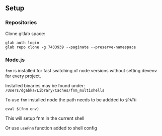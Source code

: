 ## Setup

### Repositories

Clone gitlab space:

```
glab auth login
glab repo clone -g 7433939 --paginate --preserve-namespace
```

### Node.js

`fnm` is installed for fast switching of node versions without setting devenv for every project.

Installed binaries may be found under: `/Users/dgabka/Library/Caches/fnm_multishells`

To use `fnm` installed node the path needs to be addded to `$PATH`

```
eval $(fnm env)
```
This will setup fnm in the current shell

Or use `useFnm` function added to shell config
